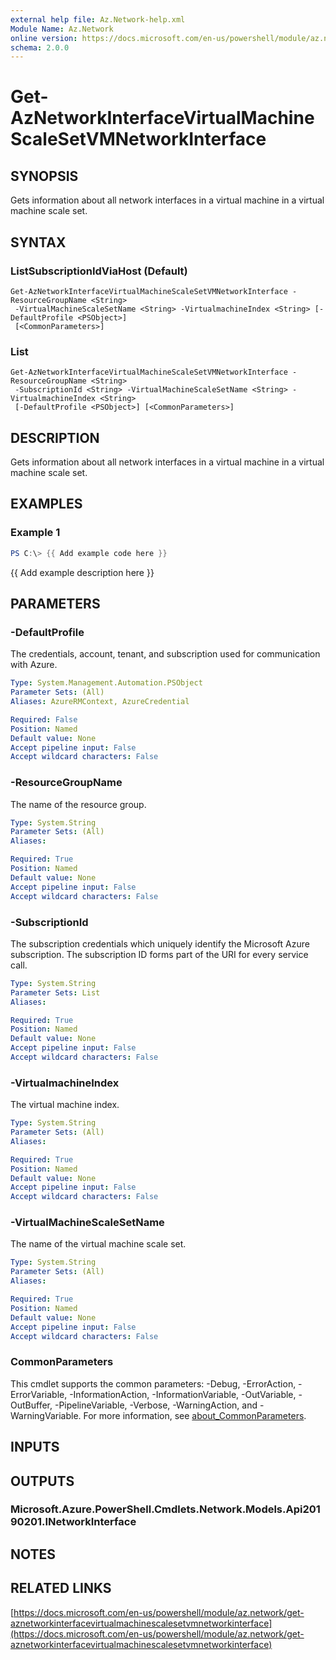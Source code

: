 ```yaml
---
external help file: Az.Network-help.xml
Module Name: Az.Network
online version: https://docs.microsoft.com/en-us/powershell/module/az.network/get-aznetworkinterfacevirtualmachinescalesetvmnetworkinterface
schema: 2.0.0
---
```


# Get-AzNetworkInterfaceVirtualMachineScaleSetVMNetworkInterface

## SYNOPSIS
Gets information about all network interfaces in a virtual machine in a virtual machine scale set.

## SYNTAX

### ListSubscriptionIdViaHost (Default)
```
Get-AzNetworkInterfaceVirtualMachineScaleSetVMNetworkInterface -ResourceGroupName <String>
 -VirtualMachineScaleSetName <String> -VirtualmachineIndex <String> [-DefaultProfile <PSObject>]
 [<CommonParameters>]
```

### List
```
Get-AzNetworkInterfaceVirtualMachineScaleSetVMNetworkInterface -ResourceGroupName <String>
 -SubscriptionId <String> -VirtualMachineScaleSetName <String> -VirtualmachineIndex <String>
 [-DefaultProfile <PSObject>] [<CommonParameters>]
```

## DESCRIPTION
Gets information about all network interfaces in a virtual machine in a virtual machine scale set.

## EXAMPLES

### Example 1
```powershell
PS C:\> {{ Add example code here }}
```

{{ Add example description here }}

## PARAMETERS

### -DefaultProfile
The credentials, account, tenant, and subscription used for communication with Azure.

```yaml
Type: System.Management.Automation.PSObject
Parameter Sets: (All)
Aliases: AzureRMContext, AzureCredential

Required: False
Position: Named
Default value: None
Accept pipeline input: False
Accept wildcard characters: False
```

### -ResourceGroupName
The name of the resource group.

```yaml
Type: System.String
Parameter Sets: (All)
Aliases:

Required: True
Position: Named
Default value: None
Accept pipeline input: False
Accept wildcard characters: False
```

### -SubscriptionId
The subscription credentials which uniquely identify the Microsoft Azure subscription.
The subscription ID forms part of the URI for every service call.

```yaml
Type: System.String
Parameter Sets: List
Aliases:

Required: True
Position: Named
Default value: None
Accept pipeline input: False
Accept wildcard characters: False
```

### -VirtualmachineIndex
The virtual machine index.

```yaml
Type: System.String
Parameter Sets: (All)
Aliases:

Required: True
Position: Named
Default value: None
Accept pipeline input: False
Accept wildcard characters: False
```

### -VirtualMachineScaleSetName
The name of the virtual machine scale set.

```yaml
Type: System.String
Parameter Sets: (All)
Aliases:

Required: True
Position: Named
Default value: None
Accept pipeline input: False
Accept wildcard characters: False
```

### CommonParameters
This cmdlet supports the common parameters: -Debug, -ErrorAction, -ErrorVariable, -InformationAction, -InformationVariable, -OutVariable, -OutBuffer, -PipelineVariable, -Verbose, -WarningAction, and -WarningVariable. For more information, see [about_CommonParameters](http://go.microsoft.com/fwlink/?LinkID=113216).

## INPUTS

## OUTPUTS

### Microsoft.Azure.PowerShell.Cmdlets.Network.Models.Api20190201.INetworkInterface
## NOTES

## RELATED LINKS

[https://docs.microsoft.com/en-us/powershell/module/az.network/get-aznetworkinterfacevirtualmachinescalesetvmnetworkinterface](https://docs.microsoft.com/en-us/powershell/module/az.network/get-aznetworkinterfacevirtualmachinescalesetvmnetworkinterface)

